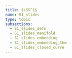 ```yaml
---
title: $\SS^1$
name: S1_slides
type: topic
subsections:
  - S1_slides_defn
  - S1_slides_manifold
  - S1_slides_embedding
  - S1_slides_embedding_thm
  - S1_slides_closed_curve
---
```

